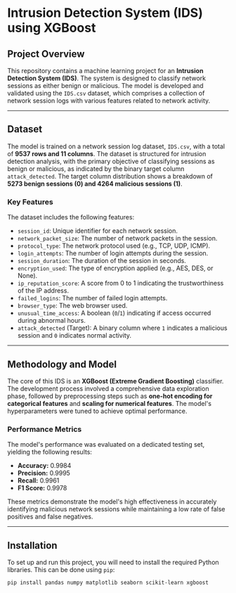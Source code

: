 # Intrusion Detection System (IDS) using XGBoost

## Project Overview

This repository contains a machine learning project for an **Intrusion Detection System (IDS)**. The system is designed to classify network sessions as either benign or malicious. The model is developed and validated using the `IDS.csv` dataset, which comprises a collection of network session logs with various features related to network activity.

---

## Dataset
The model is trained on a network session log dataset, `IDS.csv`, with a total of **9537 rows and 11 columns**. The dataset is structured for intrusion detection analysis, with the primary objective of classifying sessions as benign or malicious, as indicated by the binary target column `attack_detected`. The target column distribution shows a breakdown of **5273 benign sessions (0) and 4264 malicious sessions (1)**.

### Key Features
The dataset includes the following features:
* `session_id`: Unique identifier for each network session.
* `network_packet_size`: The number of network packets in the session.
* `protocol_type`: The network protocol used (e.g., TCP, UDP, ICMP).
* `login_attempts`: The number of login attempts during the session.
* `session_duration`: The duration of the session in seconds.
* `encryption_used`: The type of encryption applied (e.g., AES, DES, or None).
* `ip_reputation_score`: A score from 0 to 1 indicating the trustworthiness of the IP address.
* `failed_logins`: The number of failed login attempts.
* `browser_type`: The web browser used.
* `unusual_time_access`: A boolean (`0`/`1`) indicating if access occurred during abnormal hours.
* `attack_detected` (Target): A binary column where `1` indicates a malicious session and `0` indicates normal activity.

---

## Methodology and Model
The core of this IDS is an **XGBoost (Extreme Gradient Boosting)** classifier. The development process involved a comprehensive data exploration phase, followed by preprocessing steps such as **one-hot encoding for categorical features** and **scaling for numerical features**. The model's hyperparameters were tuned to achieve optimal performance.

### Performance Metrics
The model's performance was evaluated on a dedicated testing set, yielding the following results:
* **Accuracy:** 0.9984
* **Precision:** 0.9995
* **Recall:** 0.9961
* **F1 Score:** 0.9978

These metrics demonstrate the model's high effectiveness in accurately identifying malicious network sessions while maintaining a low rate of false positives and false negatives.

---

## Installation
To set up and run this project, you will need to install the required Python libraries. This can be done using `pip`:

```bash
pip install pandas numpy matplotlib seaborn scikit-learn xgboost
